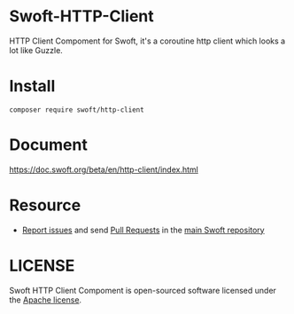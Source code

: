 # Swoft-HTTP-Client
HTTP Client Compoment for Swoft, it's a coroutine http client which looks a lot like Guzzle.

# Install
`composer require swoft/http-client`

# Document
https://doc.swoft.org/beta/en/http-client/index.html

# Resource

- [Report issues](https://github.com/swoft-cloud/swoft-framework/issues) and send [Pull Requests](https://github.com/swoft-cloud/swoft-framework/pulls) in the [main Swoft repository](https://github.com/swoft-cloud/swoft-framework)

# LICENSE
Swoft HTTP Client Compoment is open-sourced software licensed under the [Apache license](LICENSE).